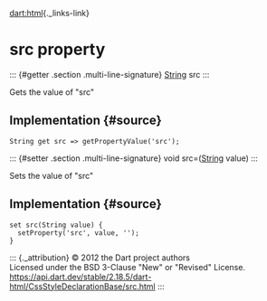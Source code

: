 [dart:html](../../dart-html/dart-html-library){._links-link}

src property
============

::: {#getter .section .multi-line-signature}
[String](../../dart-core/string-class) src
:::

Gets the value of \"src\"

Implementation {#source}
--------------

``` {.language-dart data-language="dart"}
String get src => getPropertyValue('src');
```

::: {#setter .section .multi-line-signature}
void src=([String](../../dart-core/string-class) value)
:::

Sets the value of \"src\"

Implementation {#source}
--------------

``` {.language-dart data-language="dart"}
set src(String value) {
  setProperty('src', value, '');
}
```

::: {._attribution}
© 2012 the Dart project authors\
Licensed under the BSD 3-Clause \"New\" or \"Revised\" License.\
<https://api.dart.dev/stable/2.18.5/dart-html/CssStyleDeclarationBase/src.html>
:::
